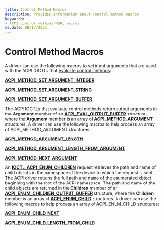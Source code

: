 ```yaml
---
title: Control Method Macros
description: Provides information about control method macros
keywords:
- ACPI control methods WDK, macros
ms.date: 08/17/2021
---
```


# Control Method Macros

A driver can use the following macros to set input arguments that are used with the ACPI IOCTLs that [evaluate control methods](evaluating-acpi-control-methods.md):

[**ACPI_METHOD_SET_ARGUMENT_INTEGER**](acpi-method-set-argument-integer.md)

[**ACPI_METHOD_SET_ARGUMENT_STRING**](acpi-method-set-argument-string.md)

[**ACPI_METHOD_SET_ARGUMENT_BUFFER**](acpi-method-set-argument-buffer.md)

The ACPI IOCTLs that evaluate control methods return output arguments in the **Argument** member of an [**ACPI_EVAL_OUTPUT_BUFFER**](/windows-hardware/drivers/ddi/acpiioct/ns-acpiioct-_acpi_eval_output_buffer_v1) structure, where the **Argument** member is an array of [**ACPI_METHOD_ARGUMENT**](/windows-hardware/drivers/ddi/acpiioct/ns-acpiioct-_acpi_method_argument_v1) structures. A driver can use the following macros to help process an array of ACPI_METHOD_ARGUMENT structures:

[**ACPI_METHOD_ARGUMENT_LENGTH**](acpi-method-argument-length.md)

[**ACPI_METHOD_ARGUMENT_LENGTH_FROM_ARGUMENT**](acpi-method-argument-length-from-argument.md)

[**ACPI_METHOD_NEXT_ARGUMENT**](acpi-method-next-argument.md)

An [**IOCTL_ACPI_ENUM_CHILDREN**](/windows-hardware/drivers/ddi/acpiioct/ni-acpiioct-ioctl_acpi_enum_children) request retrieves the path and name of child objects in the namespace of the device to which the request is sent. The ACPI driver returns the full path and name of the enumerated object beginning with the root of the ACPI namespace. The path and name of the child objects are returned in the **Children** member of an [**ACPI_ENUM_CHILDREN_OUTPUT_BUFFER**](/windows-hardware/drivers/ddi/acpiioct/ns-acpiioct-_acpi_enum_children_output_buffer) structure, where the **Children** member is an array of [**ACPI_ENUM_CHILD**](/windows-hardware/drivers/ddi/acpiioct/ns-acpiioct-_acpi_enum_child) structures. A driver can use the following macros to help process an array of ACPI_ENUM_CHILD structures:

[**ACPI_ENUM_CHILD_NEXT**](acpi-enum-child-next.md)

[**ACPI_ENUM_CHILD_LENGTH_FROM_CHILD**](acpi-enum-child-length-from-child.md)
